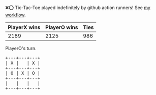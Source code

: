 :x::o: Tic-Tac-Toe played indefinitely by github action runners! See [my workflow](.github/workflows/play.yaml).

|PlayerX wins|PlayerO wins|Ties|
|-|-|-|
|2189|2125|986|

PlayerO's turn.

<pre>
+---+---+---+
| X |   | X |
+---+---+---+
| O | X | O |
+---+---+---+
|   |   |   |
+---+---+---+
</pre>